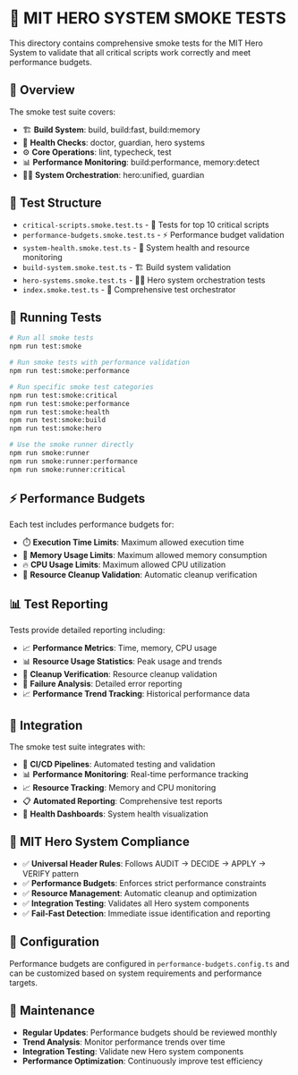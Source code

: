 # 🧪 MIT HERO SYSTEM SMOKE TESTS

This directory contains comprehensive smoke tests for the MIT Hero System to validate that all critical scripts work correctly and meet performance budgets.

## 🌟 Overview

The smoke test suite covers:
- 🏗️ **Build System**: build, build:fast, build:memory
- 🏥 **Health Checks**: doctor, guardian, hero systems
- ⚙️ **Core Operations**: lint, typecheck, test
- 📊 **Performance Monitoring**: build:performance, memory:detect
- 🦸‍♂️ **System Orchestration**: hero:unified, guardian

## 📁 Test Structure

- `critical-scripts.smoke.test.ts` - 🎯 Tests for top 10 critical scripts
- `performance-budgets.smoke.test.ts` - ⚡ Performance budget validation
- `system-health.smoke.test.ts` - 🏥 System health and resource monitoring
- `build-system.smoke.test.ts` - 🏗️ Build system validation
- `hero-systems.smoke.test.ts` - 🦸‍♂️ Hero system orchestration tests
- `index.smoke.test.ts` - 🚀 Comprehensive test orchestrator

## 🚀 Running Tests

```bash
# Run all smoke tests
npm run test:smoke

# Run smoke tests with performance validation
npm run test:smoke:performance

# Run specific smoke test categories
npm run test:smoke:critical
npm run test:smoke:performance
npm run test:smoke:health
npm run test:smoke:build
npm run test:smoke:hero

# Use the smoke runner directly
npm run smoke:runner
npm run smoke:runner:performance
npm run smoke:runner:critical
```

## ⚡ Performance Budgets

Each test includes performance budgets for:
- ⏱️ **Execution Time Limits**: Maximum allowed execution time
- 💾 **Memory Usage Limits**: Maximum allowed memory consumption
- 🔥 **CPU Usage Limits**: Maximum allowed CPU utilization
- 🧹 **Resource Cleanup Validation**: Automatic cleanup verification

## 📊 Test Reporting

Tests provide detailed reporting including:
- 📈 **Performance Metrics**: Time, memory, CPU usage
- 📊 **Resource Usage Statistics**: Peak usage and trends
- 🧹 **Cleanup Verification**: Resource cleanup validation
- 🚨 **Failure Analysis**: Detailed error reporting
- 📈 **Performance Trend Tracking**: Historical performance data

## 🔄 Integration

The smoke test suite integrates with:
- 🚀 **CI/CD Pipelines**: Automated testing and validation
- 📊 **Performance Monitoring**: Real-time performance tracking
- 📈 **Resource Tracking**: Memory and CPU monitoring
- 📋 **Automated Reporting**: Comprehensive test reports
- 🏥 **Health Dashboards**: System health visualization

## 🎯 MIT Hero System Compliance

- ✅ **Universal Header Rules**: Follows AUDIT → DECIDE → APPLY → VERIFY pattern
- ✅ **Performance Budgets**: Enforces strict performance constraints
- ✅ **Resource Management**: Automatic cleanup and optimization
- ✅ **Integration Testing**: Validates all Hero system components
- ✅ **Fail-Fast Detection**: Immediate issue identification and reporting

## 🔧 Configuration

Performance budgets are configured in `performance-budgets.config.ts` and can be customized based on system requirements and performance targets.

## 📝 Maintenance

- **Regular Updates**: Performance budgets should be reviewed monthly
- **Trend Analysis**: Monitor performance trends over time
- **Integration Testing**: Validate new Hero system components
- **Performance Optimization**: Continuously improve test efficiency
